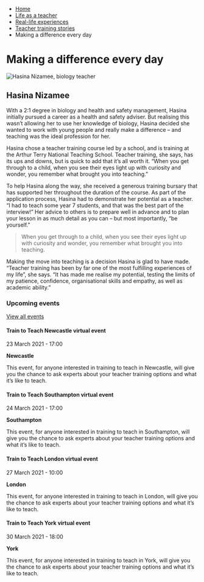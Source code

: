 *   [Home](/)
*   [Life as a teacher](/life-as-a-teacher)
*   [Real-life experiences](/life-as-a-teacher/real-life-experiences)
*   [Teacher training stories](/life-as-a-teacher/real-life-experiences/teacher-training-stories)
*   Making a difference every day

Making a difference every day
=============================

<img alt="Hasina Nizamee, biology teacher" src="https://getintoteaching.education.gov.uk/sites/default/files/case\_study/Hasina-Nizamee294x294\_0.jpg"></img>

Hasina Nizamee
--------------

With a 2:1 degree in biology and health and safety management, Hasina initially pursued a career as a health and safety adviser. But realising this wasn’t allowing her to use her knowledge of biology, Hasina decided she wanted to work with young people and really make a difference – and teaching was the ideal profession for her.

Hasina chose a teacher training course led by a school, and is training at the Arthur Terry National Teaching School. Teacher training, she says, has its ups and downs, but is quick to add that it’s all worth it. “When you get through to a child, when you see their eyes light up with curiosity and wonder, you remember what brought you into teaching.”

To help Hasina along the way, she received a generous training bursary that has supported her throughout the duration of the course. As part of the application process, Hasina had to demonstrate her potential as a teacher. “I had to teach some year 7 students, and that was the best part of the interview!” Her advice to others is to prepare well in advance and to plan your lesson in as much detail as you can – but most importantly, “be yourself.”

> When you get through to a child, when you see their eyes light up with curiosity and wonder, you remember what brought you into teaching.

Making the move into teaching is a decision Hasina is glad to have made. “Teacher training has been by far one of the most fulfilling experiences of my life”, she says. “It has made me realise my potential, testing the limits of my patience, confidence, organisational skills and empathy, as well as academic ability.”

### Upcoming events

[View all events](/teaching-events)

[](/teaching-events/train-to-teach-events/train-to-teach-newcastle-virtual-event-230321)

#### Train to Teach Newcastle virtual event

23 March 2021 - 17:00

**Newcastle**

This event, for anyone interested in training to teach in Newcastle, will give you the chance to ask experts about your teacher training options and what it’s like to teach.

[](/teaching-events/train-to-teach-events/train-to-teach-southampton-virtual-event-240321)

#### Train to Teach Southampton virtual event

24 March 2021 - 17:00

**Southampton**

This event, for anyone interested in training to teach in Southampton, will give you the chance to ask experts about your teacher training options and what it’s like to teach.

[](/teaching-events/train-to-teach-events/train-to-teach-london-virtual-event-270321)

#### Train to Teach London virtual event

27 March 2021 - 10:00

**London**

This event, for anyone interested in training to teach in London, will give you the chance to ask experts about your teacher training options and what it’s like to teach.

[](/teaching-events/train-to-teach-events/train-to-teach-york-virtual-event-300321)

#### Train to Teach York virtual event

30 March 2021 - 18:00

**York**

This event, for anyone interested in training to teach in York, will give you the chance to ask experts about your teacher training options and what it’s like to teach.